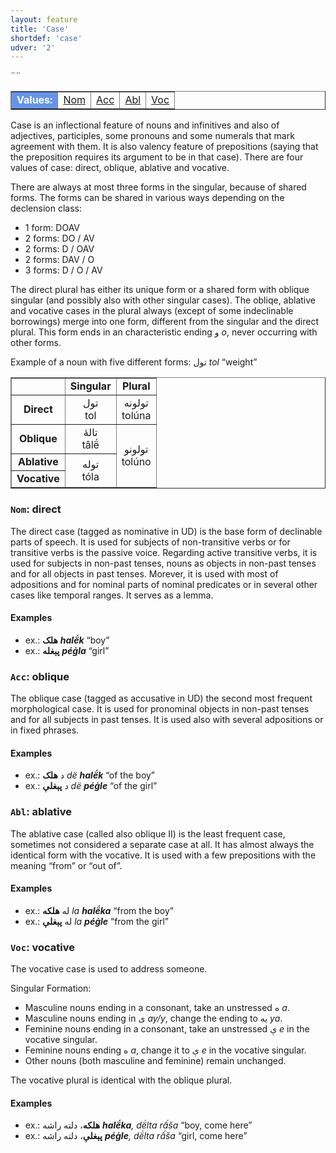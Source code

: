 ```yaml
---
layout: feature
title: 'Case'
shortdef: 'case'
udver: '2'
---
```


<table class="typeindex" border="1">
<tr>
  <td style="background-color:cornflowerblue;color:white"><strong>Values:</strong> </td>¨¨
  <td><a href="#Nom">Nom</a></td>
  <td><a href="#Acc">Acc</a></td>
  <td><a href="#Abl">Abl</a></td>
  <td><a href="#Voc">Voc</a></td>
</tr>
</table>

Case is an inflectional feature of nouns and infinitives
and also of adjectives, participles, some pronouns and some numerals
that mark agreement with them.
It is also valency feature of prepositions (saying that
the preposition requires its argument to be in that case).
There are four values of case: direct, oblique, ablative and vocative.

There are always at most three forms in the singular, because of shared forms.
The forms can be shared in various ways depending on the declension class:
* 1 form: DOAV
* 2 forms: DO / AV
* 2 forms: D / OAV
* 2 forms: DAV / O
* 3 forms: D / O / AV

The direct plural has either its unique form or a shared form with oblique singular
(and possibly also with other singular cases).
The obliqe, ablative and vocative cases in the plural always (except of some indeclinable borrowings)
merge into one form, different from the singular and the direct plural. This form ends in an characteristic
ending و _o_, never occurring with other forms.

Example of a noun with five different forms: تول _tol_ “weight”
<table border="1">
<tr>
  <td/>
  <td align="middle"><b>Singular</b></td>
  <td align="middle"><b>Plural</b></td>
</tr>
<tr>
  <td align="middle"><b>Direct</b></td>
  <td align="middle">تول<br/>tol</td>
  <td align="middle">تولونه<br/>tolúna</td>
</tr>
<tr>
  <td align="middle"><b>Oblique</b></td>
  <td align="middle">تالۀ<br/>tâlë́</td>
  <td align="middle" rowspan="3">تولونو<br/>tolúno</td>
</tr>
<tr>
  <td align="middle"><b>Ablative</b></td>
  <td align="middle" rowspan="2">توله<br/>tóla</td>
</tr>
<tr>
  <td align="middle"><b>Vocative</b></td>
</tr>
</table>



### <a name="Nom">`Nom`</a>: direct

The direct case (tagged as nominative in UD) is the base form of declinable parts of speech.
It is used for subjects of non-transitive verbs or for transitive verbs is the passive voice.
Regarding active transitive verbs, it is used for subjects in non-past tenses, nouns as objects in non-past tenses
and for all objects in past tenses. Morever, it is used with most of adpositions and for nominal parts of nominal predicates
or in several other cases like temporal ranges. It serves as a lemma.

#### Examples
* ex.: **هلک** _**halë́k**_ “boy”
* ex.: **پېغله** _**péġla**_ “girl”


### <a name="Acc">`Acc`</a>: oblique

The oblique case (tagged as accusative in UD) the second most frequent morphological case.
It is used for pronominal objects in non-past tenses and for all subjects in past tenses.
It is used also with several adpositions or in fixed phrases.

#### Examples
* ex.: د **هلک** _dë **halë́k**_ “of the boy”
* ex.: د **پېغلې** _dë **péġle**_ “of the girl”

### <a name="Abl">`Abl`</a>: ablative

The ablative case (called also oblique II) is the least frequent case, sometimes not considered
a separate case at all. It has almost always the identical form with the vocative.
It is used with a few prepositions with the meaning “from” or “out of”.

#### Examples
* ex.: له **هلکه** _la **halë́ka**_ “from the boy”
* ex.: له **پېغلې** _la **péġle**_ “from the girl”

### <a name="Voc">`Voc`</a>: vocative

The vocative case is used to address someone.

Singular Formation:
* Masculine nouns ending in a consonant, take an unstressed ه _a_.
* Masculine nouns ending in ی _ay/y_, change the ending to یه _ya_.
* Feminine nouns ending in a consonant, take an unstressed ې _e_ in the vocative singular.
* Feminine nouns ending ه _a_, change it to ې _e_ in the vocative singular.
* Other nouns (both masculine and feminine) remain unchanged.

The vocative plural is identical with the oblique plural.

#### Examples
* ex.: **هلکه**، دلته راشه _**halë́ka**, dë́lta rấša_ “boy, come here”
* ex.: **پېغلې**، دلته راشه _**péġle**, dë́lta rấša_ “girl, come here”

<!-- Interlanguage links updated Ne 5. května 2024, 18:19:48 CEST -->
